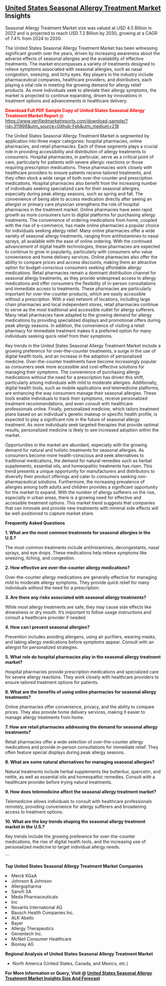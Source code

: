 <h2><a href="https://www.verifiedmarketreports.com/download-sample/?rid=311898&amp;utm_source=Github-Feb&amp;utm_medium=218" target="_blank">United States Seasonal Allergy Treatment Market</a> Insights</h2><p>Seasonal Allergy Treatment Market size was valued at USD 4.5 Billion in 2022 and is projected to reach USD 7.2 Billion by 2030, growing at a CAGR of 7.4% from 2024 to 2030.</p><p> <p>The United States Seasonal Allergy Treatment Market has been witnessing significant growth over the years, driven by increasing awareness about the adverse effects of seasonal allergies and the availability of effective treatments. The market encompasses a variety of treatments designed to relieve symptoms associated with seasonal allergies, such as nasal congestion, sneezing, and itchy eyes. Key players in the industry include pharmaceutical companies, healthcare providers, and distributors, each playing a vital role in meeting the growing demand for allergy relief products. As more individuals seek to alleviate their allergy symptoms, the market is projected to continue expanding, driven by innovations in treatment options and advancements in healthcare delivery.</p> <p><p><span class=""><span style="color: #ff0000;"><strong>Download Full PDF Sample Copy of United States Seasonal Allergy Treatment Market Report</strong> @ </span><a href="https://www.verifiedmarketreports.com/download-sample/?rid=311898&amp;utm_source=Github-Feb&amp;utm_medium=218" target="_blank">https://www.verifiedmarketreports.com/download-sample/?rid=311898&amp;utm_source=Github-Feb&amp;utm_medium=218</a></span></p></p> <p>The United States Seasonal Allergy Treatment Market is segmented by application into three major categories: hospital pharmacies, online pharmacies, and retail pharmacies. Each of these segments plays a crucial role in providing accessibility and distribution of allergy treatments to consumers. Hospital pharmacies, in particular, serve as a critical point of care, particularly for patients with severe allergic reactions or those requiring prescription medications. These pharmacies work closely with healthcare providers to ensure patients receive tailored treatments, and they often stock a wide range of both over-the-counter and prescription medications. Hospital pharmacies also benefit from the increasing number of individuals seeking specialized care for their seasonal allergies, especially during peak allergy seasons, such as spring and fall. The convenience of being able to access medication directly after seeing an allergist or primary care physician strengthens the role of hospital pharmacies in the treatment market. Online pharmacies have seen rapid growth as more consumers turn to digital platforms for purchasing allergy treatments. The convenience of ordering medications from home, coupled with the rise of e-commerce, has made online pharmacies a popular choice for individuals seeking allergy relief. Many online pharmacies offer a wide variety of seasonal allergy treatments, ranging from antihistamines to nasal sprays, all available with the ease of online ordering. With the continued advancement of digital health technologies, these pharmacies are expected to continue to grow in popularity, particularly with consumers who value convenience and home delivery services. Online pharmacies also offer the ability to compare prices and access discounts, making them an attractive option for budget-conscious consumers seeking affordable allergy medications. Retail pharmacies remain a dominant distribution channel for seasonal allergy treatments, as they provide widespread access to allergy medications and offer consumers the flexibility of in-person consultations and immediate access to treatments. These pharmacies are particularly important for over-the-counter products, which are easily accessible without a prescription. With a vast network of locations, including large chain pharmacies and local independent stores, retail pharmacies continue to serve as the most traditional and accessible outlet for allergy sufferers. Many retail pharmacies have adapted to the growing demand for allergy medications by providing specialized displays and promotional offers during peak allergy seasons. In addition, the convenience of visiting a retail pharmacy for immediate treatment makes it a preferred option for many individuals seeking quick relief from their symptoms. <p>Key trends in the United States Seasonal Allergy Treatment Market include a growing preference for over-the-counter treatments, a surge in the use of digital health tools, and an increase in the adoption of personalized medicine. Over-the-counter treatments have become increasingly popular as consumers seek more accessible and cost-effective solutions for managing their symptoms. The convenience of purchasing allergy medications without the need for a prescription has driven this shift, particularly among individuals with mild to moderate allergies. Additionally, digital health tools, such as mobile applications and telemedicine platforms, are enhancing the way consumers manage their seasonal allergies. These tools enable individuals to track their symptoms, receive personalized treatment recommendations, and even consult with healthcare professionals online. Finally, personalized medicine, which tailors treatment plans based on an individual's genetic makeup or specific health profile, is expected to play a significant role in the future of seasonal allergy treatment. As more individuals seek targeted therapies that provide optimal results, personalized medicine is likely to see increased adoption within the market. <p>Opportunities in the market are abundant, especially with the growing demand for natural and holistic treatments for seasonal allergies. As consumers become more health-conscious and seek alternatives to traditional medications, the demand for natural remedies such as herbal supplements, essential oils, and homeopathic treatments has risen. This trend presents a unique opportunity for manufacturers and distributors to diversify their product offerings and cater to consumers seeking non-pharmaceutical solutions. Furthermore, the increasing prevalence of allergies among both adults and children provides a significant opportunity for the market to expand. With the number of allergy sufferers on the rise, especially in urban areas, there is a growing need for effective and accessible treatment options. This market trend suggests that companies that can innovate and provide new treatments with minimal side effects will be well-positioned to capture market share. <p><strong>Frequently Asked Questions</strong></p> <p><strong>1. What are the most common treatments for seasonal allergies in the U.S.?</strong></p> <p>The most common treatments include antihistamines, decongestants, nasal sprays, and eye drops. These medications help relieve symptoms like sneezing, itching, and congestion.</p> <p><strong>2. How effective are over-the-counter allergy medications?</strong></p> <p>Over-the-counter allergy medications are generally effective for managing mild to moderate allergy symptoms. They provide quick relief for many individuals without the need for a prescription.</p> <p><strong>3. Are there any risks associated with seasonal allergy treatments?</strong></p> <p>While most allergy treatments are safe, they may cause side effects like drowsiness or dry mouth. It’s important to follow usage instructions and consult a healthcare provider if needed.</p> <p><strong>4. How can I prevent seasonal allergies?</strong></p> <p>Prevention includes avoiding allergens, using air purifiers, wearing masks, and taking allergy medications before symptoms appear. Consult with an allergist for personalized strategies.</p> <p><strong>5. What role do hospital pharmacies play in the seasonal allergy treatment market?</strong></p> <p>Hospital pharmacies provide prescription medications and specialized care for severe allergy reactions. They work closely with healthcare providers to ensure tailored treatment options for patients.</p> <p><strong>6. What are the benefits of using online pharmacies for seasonal allergy treatments?</strong></p> <p>Online pharmacies offer convenience, privacy, and the ability to compare prices. They also provide home delivery services, making it easier to manage allergy treatments from home.</p> <p><strong>7. How are retail pharmacies addressing the demand for seasonal allergy treatments?</strong></p> <p>Retail pharmacies offer a wide selection of over-the-counter allergy medications and provide in-person consultations for immediate relief. They often feature special displays during peak allergy seasons.</p> <p><strong>8. What are some natural alternatives for managing seasonal allergies?</strong></p> <p>Natural treatments include herbal supplements like butterbur, quercetin, and nettle, as well as essential oils and homeopathic remedies. Consult with a healthcare provider before trying natural treatments.</p> <p><strong>9. How does telemedicine affect the seasonal allergy treatment market?</strong></p> <p>Telemedicine allows individuals to consult with healthcare professionals remotely, providing convenience for allergy sufferers and broadening access to treatment options.</p> <p><strong>10. What are the key trends shaping the seasonal allergy treatment market in the U.S.?</strong></p> <p>Key trends include the growing preference for over-the-counter medications, the rise of digital health tools, and the increasing use of personalized medicine to target individual allergy needs.</p> ```</p><p><strong>Top United States Seasonal Allergy Treatment Market Companies</strong></p><div data-test-id=""><p><li>Merck KGaA</li><li> Johnson & Johnson</li><li> Allergopharma</li><li> Sanofi SA</li><li> Meda Pharmaceuticals</li><li> Inc</li><li> Novartis International AG</li><li> Bausch Health Companies Inc.</li><li> ALK Abello</li><li> Bayer</li><li> Allergy Therapeutics</li><li> Genentech Inc.</li><li> McNeil Consumer Healthcare</li><li> Biomay AG</li></p><div><strong>Regional Analysis of&nbsp;United States Seasonal Allergy Treatment Market</strong></div><ul><li dir="ltr"><p dir="ltr">North America&nbsp;(United States, Canada, and Mexico, etc.)</p></li></ul><p><strong>For More Information or Query, Visit @&nbsp;</strong><strong><a href="https://www.verifiedmarketreports.com/product/seasonal-allergy-treatment-market/?utm_source=Github-Feb&amp;utm_medium=218" target="_blank">United States Seasonal Allergy Treatment Market Insights Size And Forecast</a></strong></p></div>
